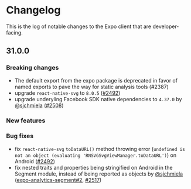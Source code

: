 # Changelog

This is the log of notable changes to the Expo client that are developer-facing.

## 31.0.0

### Breaking changes

- The default export from the expo package is deprecated in favor of named exports to pave the way for static analysis tools (#2387)
- upgrade `react-native-svg` to `8.0.5` ([#2492](https://github.com/expo/expo/pull/2492))
- upgrade underyling Facebook SDK native dependencies to `4.37.0` by [@sjchmiela](https://github.com/sjchmiela) ([#2508](https://github.com/expo/expo/pull/2508))

### New features

### Bug fixes

- fix `react-native-svg` `toDataURL()` method throwing error (`undefined is not an object (evaluating 'RNSVGSvgViewManager.toDataURL')`) on Android ([#2492](https://github.com/expo/expo/pull/2492/files#diff-e7d5853f05c039302116a6f919672972))
- fix nested traits and properties being stringified on Android in the Segment module, instead of being reported as objects by [@sjchmiela](https://github.com/sjchmiela) ([expo-analytics-segment#2](https://github.com/expo/expo-analytics-segment/issues/2), [#2517](https://github.com/expo/expo/pull/2517))
